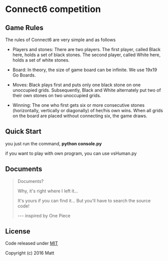 # Connect6 competition

## Game Rules

  The rules of Connect6 are very simple and as follows

  - Players and stones: There are two players.
    The first player, called Black here, holds a set of black stones.
    The second player, called White here, holds a set of white stones.

  - Board: In theory, the size of game board can be infinite.
    We use 19x19 Go Boards.

  - Moves:  Black plays first and puts only one black stone on one unoccupied grids.
    Subsequently, Black and White alternately put two of their own stones on two unoccupied grids.

  - Winning: The one who first gets six or more consecutive stones (horizontally, vertically or diagonally) of her/his own wins.
    When all grids on the board are placed without connecting six, the game draws.

## Quick Start

  you just run the command, **python console.py**

  if you want to play with own program, you can use vsHuman.py

## Documents

>  Documents?
>
>  Why, it's right where I left it...
>
>  It's yours if you can find it...
>  But you'll have to search the source code!
>
>  --- inspired by One Piece

## License

  Code released under [MIT](http://opensource.org/licenses/MIT)

  Copyright (c) 2016 Matt
